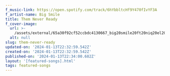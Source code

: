 ```yaml
---
f_music-link: https://open.spotify.com/track/6hYbbltcHf9Y470fIvYF3A
f_artist-name: Big Smile
title: Them Never Ready
f_cover-image:
  url: >-
    /assets/external/65a30f92cf52ccbdc4130667_big20smile20ft20niq20el20them20never20ready20cover20art.jpg
  alt: null
slug: them-never-ready
updated-on: '2024-01-13T22:32:59.542Z'
created-on: '2024-01-13T22:32:59.542Z'
published-on: '2024-01-13T22:34:00.682Z'
layout: '[featured-songs].html'
tags: featured-songs
---
```



